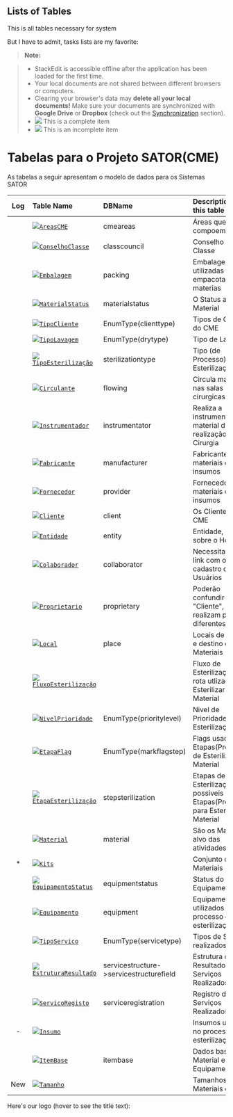 Lists of Tables
---------------

This is all tables necessary for system

But I have to admit, tasks lists are my favorite:

> **Note:**

> - StackEdit is accessible offline after the application has been loaded for the first time.
> - Your local documents are not shared between different browsers or computers.
> - Clearing your browser's data may **delete all your local documents!** Make sure your documents are synchronized with **Google Drive** or **Dropbox** (check out the [<i class="icon-refresh"></i> Synchronization](#synchronization) section).
> - ![](http://findicons.com/files/icons/2652/gentleface/16/checkbox_checked_icon.png) This is a complete item
> - ![](http://findicons.com/files/icons/2652/gentleface/16/checkbox_unchecked_icon.png) This is an incomplete item

# Tabelas para o Projeto SATOR(CME)
As tabelas a seguir apresentam o modelo de dados para os Sistemas SATOR

| Log | Table Name | DBName | Description for this table |
|:--: | :--------- | :----- | :------------------------- |
|   | ![](http://findicons.com/files/icons/2652/gentleface/16/checkbox_checked_icon.png)[`AreasCME`](tables/AreasCME.md) | cmeareas | Áreas que compoem o CME |
|   | ![](http://findicons.com/files/icons/2652/gentleface/16/checkbox_checked_icon.png)[`ConselhoClasse`](tables/ConselhoClasse.md) | classcouncil | Conselho de Classe |
|   | ![](http://findicons.com/files/icons/2652/gentleface/16/checkbox_checked_icon.png)[`Embalagem`](tables/Embalagem.md) | packing | Embalagens utilizadas para empacotar os materias |
|   | ![](http://findicons.com/files/icons/2652/gentleface/16/checkbox_checked_icon.png)[`MaterialStatus`](tables/MaterialStatus.md) | materialstatus | O Status atual do Material |
|   | ![](http://findicons.com/files/icons/2652/gentleface/16/checkbox_checked_icon.png)[`TipoCliente`](tables/TipoCliente.md) | EnumType(clienttype) | Tipos de Clientes do CME |
|   | ![](http://findicons.com/files/icons/2652/gentleface/16/checkbox_checked_icon.png)[`TipoLavagem`](tables/TipoLavagem.md) | EnumType(drytype) | Tipo de Lavagem  |
|   | ![](http://findicons.com/files/icons/2652/gentleface/16/checkbox_checked_icon.png)[`TipoEsterilização`](tables/TipoEsterilizacao.md) | sterilizationtype | Tipo (de Processo) de Esterilização. |
|   | ![](http://findicons.com/files/icons/2652/gentleface/16/checkbox_checked_icon.png)[`Circulante`](tables/Circulante.md) | flowing | Circula material nas salas cirurgicas |
|   | ![](http://findicons.com/files/icons/2652/gentleface/16/checkbox_checked_icon.png)[`Instrumentador`](tables/Instrumentador.md) | instrumentator | Realiza a instrumentação de material durante a realização da Cirurgia |
|   | ![](http://findicons.com/files/icons/2652/gentleface/16/checkbox_checked_icon.png)[`Fabricante`](tables/Fabricante.md) | manufacturer | Fabricantes de materiais ou insumos  |
|   | ![](http://findicons.com/files/icons/2652/gentleface/16/checkbox_checked_icon.png)[`Fornecedor`](tables/Fornecedor.md) | provider | Fornecedores de materiais ou insumos  |
|   | ![](http://findicons.com/files/icons/2652/gentleface/16/checkbox_checked_icon.png)[`Cliente`](tables/Cliente.md) | client | Os Clientes do CME |
|   | ![](http://findicons.com/files/icons/2652/gentleface/16/checkbox_checked_icon.png)[`Entidade`](tables/Entidade.md) | entity | Entidade, detalhes sobre o Hospital  |
|   | ![](http://findicons.com/files/icons/2652/gentleface/16/checkbox_checked_icon.png)[`Colaborador`](tables/Colaborador.md) | collaborator | Necessita fazer link com o cadastro de Usuários |
|   | ![](http://findicons.com/files/icons/2652/gentleface/16/checkbox_checked_icon.png)[`Proprietario`](tables/Proprietario.md) | proprietary | Poderão confundir-se com "Cliente", mas realizam papéis diferentes |
|   | ![](http://findicons.com/files/icons/2652/gentleface/16/checkbox_checked_icon.png)[`Local`](tables/Local.md) | place | Locais de origem e destino dos Materiais |
|   | ![](http://findicons.com/files/icons/2652/gentleface/16/checkbox_unchecked_icon.png)[`FluxoEsterilização`](tables/FluxoEsterilizacao.md) |  | Fluxo de Esterilização é a rota utlizada para Esterilizar o Material |
|   | ![](http://findicons.com/files/icons/2652/gentleface/16/checkbox_checked_icon.png)[`NivelPrioridade`](tables/NivelPrioridade.md) | EnumType(prioritylevel) | Nivel de Prioridade de Esterilização |
|   | ![](http://findicons.com/files/icons/2652/gentleface/16/checkbox_checked_icon.png)[`EtapaFlag`](tables/EtapaFlag.md) | EnumType(markflagstep) | Flags usadas nas  Etapas(Processos) de Esterilizar do Material |
|   | ![](http://findicons.com/files/icons/2652/gentleface/16/checkbox_checked_icon.png)[`EtapaEsterilização`](tables/EtapaEsterilizacao.md) | stepsterilization | Etapas de Esterilização são possiveis Etapas(Processos) para Esterilizar o Material |
|   | ![](http://findicons.com/files/icons/2652/gentleface/16/checkbox_checked_icon.png)[`Material`](tables/Material.md) | material | São os Materiasi, alvo das atividades do CME |
| * | ![](http://findicons.com/files/icons/2652/gentleface/16/checkbox_unchecked_icon.png)[`Kits`](tables/Kit.md) |  | Conjunto de Materiais |
|   | ![](http://findicons.com/files/icons/2652/gentleface/16/checkbox_checked_icon.png)[`EquipamentoStatus`](tables/EquipamentoStatus.md) | equipmentstatus | Status do Equipamento |
|   | ![](http://findicons.com/files/icons/2652/gentleface/16/checkbox_checked_icon.png)[`Equipamento`](tables/Equipamento.md) | equipment | Equipamentos utilizados no processo de esterilização |
|   | ![](http://findicons.com/files/icons/2652/gentleface/16/checkbox_checked_icon.png)[`TipoServico`](tables/TipoServico.md) | EnumType(servicetype) | Tipos de Serviços realizados |
|   | ![](http://findicons.com/files/icons/2652/gentleface/16/checkbox_checked_icon.png)[`EstruturaResultado`](tables/EstruturaResultado.md) | servicestructure->servicestructurefield | Estrutura dos Resultados dos Serviços Realizados |
|   | ![](http://findicons.com/files/icons/2652/gentleface/16/checkbox_checked_icon.png)[`ServicoRegisto`](tables/ServicoRegistro.md) | serviceregistration | Registro dos Serviços Realizados |
| - | ![](http://findicons.com/files/icons/2652/gentleface/16/checkbox_unchecked_icon.png)[`Insumo`](tables/Insumo.md) |  | Insumos utilizados no processo de esterilização |
|   | ![](http://findicons.com/files/icons/2652/gentleface/16/checkbox_checked_icon.png)[`ItemBase`](tables/ItemBase.md) | itembase | Dados base para Material e Equipamento |
|New| ![](http://findicons.com/files/icons/2652/gentleface/16/checkbox_unchecked_icon.png)[`Tamanho`](tables/Tamanho.md) |  | Tamanhos para Materiais e Kits |


Here's our logo (hover to see the title text):

